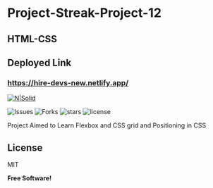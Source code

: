 # Project-Streak-Project-12
## HTML-CSS

## Deployed Link
### https://hire-devs-new.netlify.app/

[![N|Solid](https://ineuron.ai/images/ineuron-logo.png)](https://ineuron.ai/)

![Issues](https://img.shields.io/github/issues/yomikkey/project-streak-project-1)
![Forks](https://img.shields.io/github/forks/yomikkey/project-streak-project-1)
![stars](https://img.shields.io/github/stars/yomikkey/project-streak-project-1)
![license](https://img.shields.io/github/license/yomikkey/project-streak-project-1)

Project Aimed to Learn Flexbox and CSS grid and Positioning in CSS

## License

MIT

**Free Software!**

